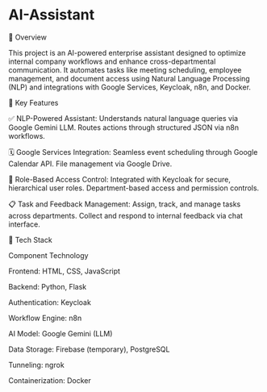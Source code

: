 # AI-Assistant

📌 Overview

This project is an AI-powered enterprise assistant designed to optimize internal company workflows and enhance cross-departmental communication. It automates tasks like meeting scheduling, employee management, and document access using Natural Language Processing (NLP) and integrations with Google Services, Keycloak, n8n, and Docker.

🚀 Key Features

✅ NLP-Powered Assistant:
Understands natural language queries via Google Gemini LLM.
Routes actions through structured JSON via n8n workflows.

🗓️ Google Services Integration:
Seamless event scheduling through Google Calendar API.
File management via Google Drive.

👥 Role-Based Access Control:
Integrated with Keycloak for secure, hierarchical user roles.
Department-based access and permission controls.

📋 Task and Feedback Management:
Assign, track, and manage tasks across departments.
Collect and respond to internal feedback via chat interface.



🧰 Tech Stack

Component	Technology

Frontend:	HTML, CSS, JavaScript

Backend:	Python, Flask

Authentication:	Keycloak

Workflow Engine:	n8n

AI Model:	Google Gemini (LLM)

Data Storage:	Firebase (temporary), PostgreSQL

Tunneling:	ngrok

Containerization:	Docker


